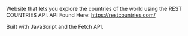 Website that lets you explore the countries of the world using the REST COUNTRIES API.
API Found Here: https://restcountries.com/

Built with JavaScript and the Fetch API.
